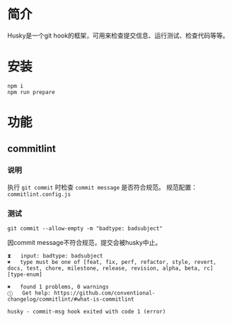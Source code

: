 # 简介

Husky是一个git hook的框架，可用来检查提交信息、运行测试、检查代码等等。

# 安装

```shell
npm i
npm run prepare
```

# 功能

## commitlint

### 说明

执行 `git commit` 时检查 `commit message` 是否符合规范。
规范配置： `commitlint.config.js`

### 测试

```shell
git commit --allow-empty -m "badtype: badsubject"
```

因commit message不符合规范，提交会被husky中止。

```shell
⧗   input: badtype: badsubject
✖   type must be one of [feat, fix, perf, refactor, style, revert, docs, test, chore, milestone, release, revision, alpha, beta, rc] [type-enum]

✖   found 1 problems, 0 warnings
ⓘ   Get help: https://github.com/conventional-changelog/commitlint/#what-is-commitlint

husky - commit-msg hook exited with code 1 (error)
```

